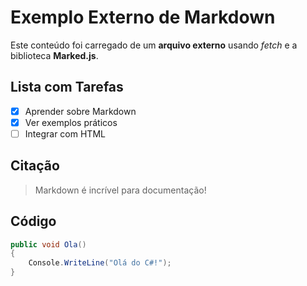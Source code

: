 
# Exemplo Externo de Markdown

Este conteúdo foi carregado de um **arquivo externo** usando *fetch* e a biblioteca **Marked.js**.

## Lista com Tarefas

- [x] Aprender sobre Markdown
- [x] Ver exemplos práticos
- [ ] Integrar com HTML

## Citação

> Markdown é incrível para documentação!

## Código

```csharp
public void Ola()
{
    Console.WriteLine("Olá do C#!");
}
```
